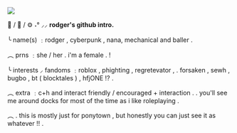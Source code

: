 ![](https://files.catbox.moe/fb2b2v.png)

🐾 / 🦈 / ⚙️ ˖° ⸝⸝ **rodger's github intro.**

╰ name(s) ﹕rodger , cyberpunk , nana, mechanical and baller .

︵ prns ﹕she / her . i'm a female . !

╰ interests ⸝ fandoms ﹕roblox , phighting , regretevator ,
. forsaken , sewh , bugbo , bt ( blocktales ) , hfjONE !? .

︵ extra ﹕c+h and interact friendly / encouraged + interaction .
.  you'll see me around docks for most of the time as i like roleplaying .

︵ . this is mostly just for ponytown , but honestly you can just see it as whatever !! .
